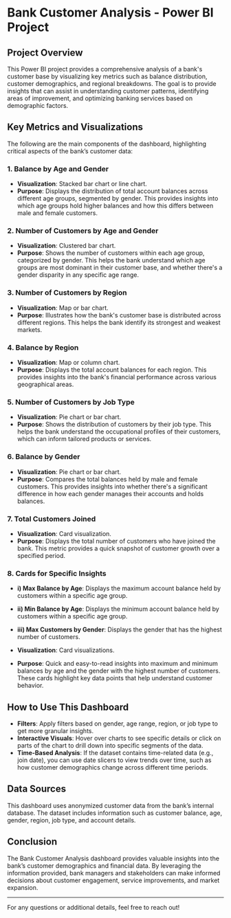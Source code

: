 # Bank Customer Analysis - Power BI Project

## Project Overview
This Power BI project provides a comprehensive analysis of a bank's customer base by visualizing key metrics such as balance distribution, customer demographics, and regional breakdowns. The goal is to provide insights that can assist in understanding customer patterns, identifying areas of improvement, and optimizing banking services based on demographic factors.

## Key Metrics and Visualizations
The following are the main components of the dashboard, highlighting critical aspects of the bank’s customer data:

### 1. **Balance by Age and Gender**
   - **Visualization**: Stacked bar chart or line chart.
   - **Purpose**: Displays the distribution of total account balances across different age groups, segmented by gender. This provides insights into which age groups hold higher balances and how this differs between male and female customers.

### 2. **Number of Customers by Age and Gender**
   - **Visualization**: Clustered bar chart.
   - **Purpose**: Shows the number of customers within each age group, categorized by gender. This helps the bank understand which age groups are most dominant in their customer base, and whether there's a gender disparity in any specific age range.

### 3. **Number of Customers by Region**
   - **Visualization**: Map or bar chart.
   - **Purpose**: Illustrates how the bank's customer base is distributed across different regions. This helps the bank identify its strongest and weakest markets.

### 4. **Balance by Region**
   - **Visualization**: Map or column chart.
   - **Purpose**: Displays the total account balances for each region. This provides insights into the bank's financial performance across various geographical areas.

### 5. **Number of Customers by Job Type**
   - **Visualization**: Pie chart or bar chart.
   - **Purpose**: Shows the distribution of customers by their job type. This helps the bank understand the occupational profiles of their customers, which can inform tailored products or services.

### 6. **Balance by Gender**
   - **Visualization**: Pie chart or bar chart.
   - **Purpose**: Compares the total balances held by male and female customers. This provides insights into whether there's a significant difference in how each gender manages their accounts and holds balances.

### 7. **Total Customers Joined**
   - **Visualization**: Card visualization.
   - **Purpose**: Displays the total number of customers who have joined the bank. This metric provides a quick snapshot of customer growth over a specified period.

### 8. **Cards for Specific Insights**
   - **i) Max Balance by Age**: Displays the maximum account balance held by customers within a specific age group.
   - **ii) Min Balance by Age**: Displays the minimum account balance held by customers within a specific age group.
   - **iii) Max Customers by Gender**: Displays the gender that has the highest number of customers. 

   - **Visualization**: Card visualizations.
   - **Purpose**: Quick and easy-to-read insights into maximum and minimum balances by age and the gender with the highest number of customers. These cards highlight key data points that help understand customer behavior.

## How to Use This Dashboard
- **Filters**: Apply filters based on gender, age range, region, or job type to get more granular insights.
- **Interactive Visuals**: Hover over charts to see specific details or click on parts of the chart to drill down into specific segments of the data.
- **Time-Based Analysis**: If the dataset contains time-related data (e.g., join date), you can use date slicers to view trends over time, such as how customer demographics change across different time periods.

## Data Sources
This dashboard uses anonymized customer data from the bank’s internal database. The dataset includes information such as customer balance, age, gender, region, job type, and account details.

## Conclusion
The Bank Customer Analysis dashboard provides valuable insights into the bank’s customer demographics and financial data. By leveraging the information provided, bank managers and stakeholders can make informed decisions about customer engagement, service improvements, and market expansion.

---

For any questions or additional details, feel free to reach out!
